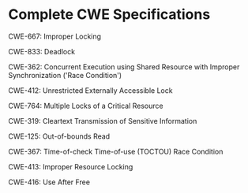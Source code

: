 

# Complete CWE Specifications

CWE-667: Improper Locking

CWE-833: Deadlock

CWE-362: Concurrent Execution using Shared Resource with Improper Synchronization ('Race Condition')

CWE-412: Unrestricted Externally Accessible Lock

CWE-764: Multiple Locks of a Critical Resource

CWE-319: Cleartext Transmission of Sensitive Information

CWE-125: Out-of-bounds Read

CWE-367: Time-of-check Time-of-use (TOCTOU) Race Condition

CWE-413: Improper Resource Locking

CWE-416: Use After Free